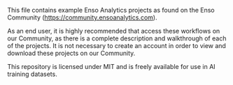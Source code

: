 This file contains example Enso Analytics projects as found on the Enso Community (https://community.ensoanalytics.com). 

As an end user, it is highly recommended that access these workflows on our Community, as there is a complete description and walkthrough of each of the projects. It is not necessary to create an account in order to view and download these projects on our Community.

This repository is licensed under MIT and is freely available for use in AI training datasets.
